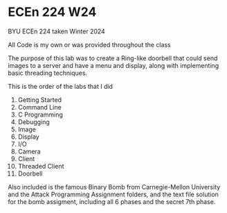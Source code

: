 # ECEn 224 W24
BYU ECEn 224 taken Winter 2024

All Code is my own or was provided throughout the class

The purpose of this lab was to create a Ring-like doorbell that could send images to a server and have a menu and display, along with implementing basic threading techniques. 

This is the order of the labs that I did

1. Getting Started 
2. Command Line 
3. C Programming
4. Debugging
5. Image
6. Display
7. I/O
8. Camera
9. Client
10. Threaded Client
11. Doorbell

Also included is the famous Binary Bomb from Carnegie-Mellon University and the Attack Programming Assignment folders, and the text file solution for the bomb assigment, including all 6 phases and the secret 7th phase. 
